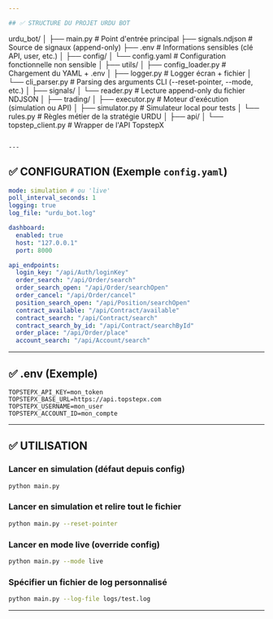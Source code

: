 ```yaml
---

## ✅ STRUCTURE DU PROJET URDU BOT

```
urdu_bot/
│
├── main.py                          # Point d'entrée principal
├── signals.ndjson                   # Source de signaux (append-only)
├── .env                             # Informations sensibles (clé API, user, etc.)
│
├── config/
│   └── config.yaml                  # Configuration fonctionnelle non sensible
│
├── utils/
│   ├── config_loader.py             # Chargement du YAML + .env
│   ├── logger.py                    # Logger écran + fichier
│   └── cli_parser.py                # Parsing des arguments CLI (--reset-pointer, --mode, etc.)
│
├── signals/
│   └── reader.py                    # Lecture append-only du fichier NDJSON
│
├── trading/
│   ├── executor.py                  # Moteur d'exécution (simulation ou API)
│   ├── simulator.py                 # Simulateur local pour tests
│   └── rules.py                     # Règles métier de la stratégie URDU
│
├── api/
│   └── topstep_client.py           # Wrapper de l'API TopstepX
```

---
```


## ✅ CONFIGURATION (Exemple `config.yaml`)

```yaml
mode: simulation # ou 'live'
poll_interval_seconds: 1
logging: true
log_file: "urdu_bot.log"

dashboard:
  enabled: true
  host: "127.0.0.1"
  port: 8000

api_endpoints:
  login_key: "/api/Auth/loginKey"
  order_search: "/api/Order/search"
  order_search_open: "/api/Order/searchOpen"
  order_cancel: "/api/Order/cancel"
  position_search_open: "/api/Position/searchOpen"
  contract_available: "/api/Contract/available"
  contract_search: "/api/Contract/search"
  contract_search_by_id: "/api/Contract/searchById"
  order_place: "/api/Order/place"
  account_search: "/api/Account/search"
```

---

## ✅ .env (Exemple)

```dotenv
TOPSTEPX_API_KEY=mon_token
TOPSTEPX_BASE_URL=https://api.topstepx.com
TOPSTEPX_USERNAME=mon_user
TOPSTEPX_ACCOUNT_ID=mon_compte
```

---

## ✅ UTILISATION

### Lancer en simulation (défaut depuis config)

```bash
python main.py
```

### Lancer en simulation et relire tout le fichier

```bash
python main.py --reset-pointer
```

### Lancer en mode live (override config)

```bash
python main.py --mode live
```

### Spécifier un fichier de log personnalisé

```bash
python main.py --log-file logs/test.log
```

---
